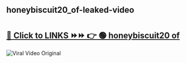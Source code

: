 
 ## honeybiscuit20_of-leaked-video 

# <h2><a href="https://clipsfans.com/honeybiscuit20_of&ref=git">🔗 Click to LINKS ⏩⏩ 👉 🟢 honeybiscuit20 of </a></h2>

<a href="https://clipsfans.com/honeybiscuit20_of&ref=git" rel="nofollow" data-target="animated-image.originalLink"><img src="https://i.ibb.co.com/xMMVF88/686577567.gif" alt="Viral Video Original" style="max-width: 100%; display: inline-block;" data-target="animated-image.originalImage"></a>
